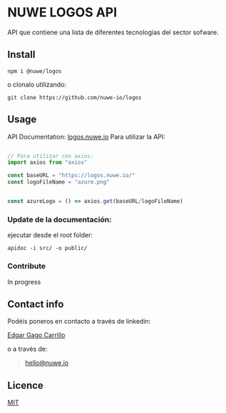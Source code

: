 # NUWE LOGOS API

API que contiene una lista de diferentes tecnologías del sector sofware.

## Install

```shell
npm i @nuwe/logos
```

o clonalo utilizando: 

```shell
git clone https://github.com/nuwe-io/logos
```

## Usage

API Documentation: [logos.nuwe.io](https://logos.nuwe.io)
Para utilizar la API: 

```javascript

// Para utilizar con axios:
import axios from "axios"

const baseURL = "https://logos.nuwe.io/"
const logoFileName = "azure.png"


const azureLogo = () => axios.get(baseURL/logoFileName)


```

### Update de la documentación: 

ejecutar desde el root folder:

```shell
apidoc -i src/ -o public/
```


### Contribute

In progress


## Contact info 

Podéis poneros en contacto a través de linkedin:

[Edgar Gago Carrillo](https://www.linkedin.com/in/gagocarrilloedgar/)

o a través de:

> hello@nuwe.io

## Licence 

[MIT](https://opensource.org/licenses/MIT)